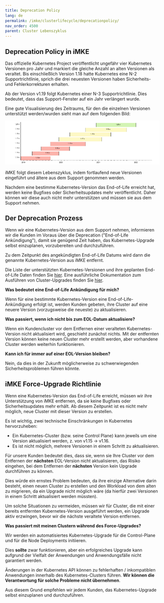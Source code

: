 ```yaml
---
title: Deprecation Policy
lang: de
permalink: /imke/clusterlifecycle/deprecationpolicy/
nav_order: 4500
parent: Cluster Lebenszyklus
---
```


## Deprecation Policy in iMKE

Das offizielle Kubernetes Project veröffentlicht ungefähr vier Kubernetes Versionen pro Jahr und markiert die gleiche Anzahl an alten Versionen als veraltet. Bis einschließlich Version 1.18 hatte Kubernetes eine N-2 Supportrichtlinie, sprich die drei neuesten Versionen haben Sicherheits- und Fehlerkorrekturen erhalten.

Ab der Version v1.19 folgt Kubernetes einer N-3 Supportrichtlinie. Dies bedeutet, dass das Support-Fenster auf ein Jahr verlängert wurde.

Eine gute Visualisierung des Zeitraums, für den die einzelnen Versionen unterstützt werden/wurden sieht man auf dem folgenden Bild:

![K8sVersionSupport](k8s_version_support.png)

iMKE folgt diesem Lebenszyklus, indem fortlaufend neue Versionen eingeführt und ältere aus dem Support genommen werden.

Nachdem eine bestimme Kubernetes-Version das End-of-Life erreicht hat, werden keine Bugfixes oder Sicherheitsupdates mehr veröffentlicht. Daher können wir diese auch nicht mehr unterstützen und müssen sie aus dem Support nehmen.

## Der Deprecation Prozess

Wenn wir eine Kubernetes-Version aus dem Support nehmen, informieren wir die Kunden im Voraus über die Deprecation ("End-of-Life Ankündigung"), damit sie genügend Zeit haben, das Kubernetes-Upgrade selbst einzuplanen, vorzubereiten und durchzuführen.

Zu dem Zeitpunkt des angekündigten End-of-Life Datums wird dann die genannte Kubernetes-Version aus iMKE entfernt.

Die Liste der unterstützten Kubernetes-Versionen und ihre geplanten End-of-Life Daten finden Sie [hier](/imke/about/kubernetesversions). Eine ausführliche Dokumentation zum Ausführen von Cluster-Upgrades finden Sie [hier](../upgradingacluster/).

**Was bedeutet eine End-of-Life Ankündigung für mich?**

Wenn für eine bestimmte Kubernetes-Version eine End-of-Life-Ankündigung erfolgt ist, werden Kunden gebeten, ihre Cluster auf eine neuere Version (vorzugsweise die neueste) zu aktualisieren.

**Was passiert, wenn ich nicht bis zum EOL-Datum aktualisiere?**

Wenn ein Kundencluster vor dem Entfernen einer veralteten Kubernetes-Version nicht aktualisiert wird, geschieht zunächst nichts. Mit der entfernten Version können keine neuen Cluster mehr erstellt werden, aber vorhandene Cluster werden weiterhin funktionieren.

**Kann ich für immer auf einer EOL-Version bleiben?**

Nein, da dies in der Zukunft möglicherweise zu schwerwiegenden Sicherheitsproblemen führen könnte.


## iMKE Force-Upgrade Richtlinie

Wenn eine Kubernetes-Version das End-of-Life erreicht, müssen wir ihre Unterstützung von iMKE entfernen, da sie keine Bugfixes oder Sicherheitsupdates mehr erhält. Ab diesem Zeitpunkt ist es nicht mehr möglich, neue Cluster mit dieser Version zu erstellen.

Es ist wichtig, zwei technische Einschränkungen in Kubernetes hervorzuheben:

* Ein Kubernetes-Cluster (bzw. seine Control Plane) kann jeweils um eine Version aktualisiert werden, z. von v1.15 -> v1.16.
* Es ist nicht möglich, mehrere Versionen in einem Schritt zu aktualisieren.

Für unsere Kunden bedeutet dies, dass sie, wenn sie Ihre Cluster vor dem Entfernen der **nächsten** EOL-Version nicht aktualisieren, das Risiko eingehen, bei dem Entfernen der **nächsten** Version kein Upgrade durchführen zu können.

Dies würde ein ernstes Problem bedeuten, da ihre einzige Alternative darin besteht, einen neuen Cluster zu erstellen und den Workload von dem alten zu migrieren, da ein Upgrade nicht möglich wäre (da hierfür zwei Versionen in einem Schritt aktualisiert werden müssten).

Um solche Situationen zu vermeiden, müssen wir für Cluster, die mit einer bereits entfernten Kubernetes-Version ausgeführt werden, ein Upgrade aktiv erzwingen, bevor wir die nächste veraltete Version entfernen.

**Was passiert mit meinen Clustern während des Force-Upgrades?**

Wir werden ein automatisiertes Kubernetes-Upgrade für die Control-Plane und für die Node Deployments initiieren.

Dies **sollte** zwar funktionieren, aber ein erfolgreiches Upgrade kann aufgrund der Vielfalt der Anwendungen und Anwendungsfälle nicht garantiert werden.

Änderungen in der Kubernetes API können zu fehlerhaften / inkompatiblen Anwendungen innerhalb des Kubernetes-Clusters führen. **Wir können die Verantwortung für solche Probleme nicht übernehmen**.

Aus diesem Grund empfehlen wir jedem Kunden, das Kubernetes-Upgrade selbst einzuplanen und durchzuführen.
